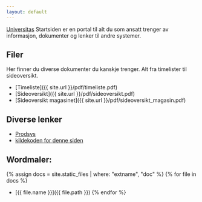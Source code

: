 ```yaml
---
layout: default
---
```


[Universitas](http://universitas.no) Startsiden er en portal til alt du som ansatt trenger av informasjon, dokumenter og lenker til andre systemer.

## Filer
Her finner du diverse dokumenter du kanskje trenger. Alt fra timelister til sideoversikt.

- [Timeliste]({{ site.url }}/pdf/timeliste.pdf)
- [Sideoversikt]({{ site.url }}/pdf/sideoversikt.pdf)
- [Sideoversikt magasinet]({{ site.url }}/pdf/sideoversikt_magasin.pdf)

## Diverse lenker
- [Prodsys](http://oldwww.universitas.uio.no/admin/produser/)
- [kildekoden for denne siden](https://github.com/universitas/universitas.github.io)


## Wordmaler:
{% assign docs = site.static_files | where: "extname", "doc" %}
{% for file in docs %}
- [{{ file.name }}]({{ file.path }})
{% endfor %}
